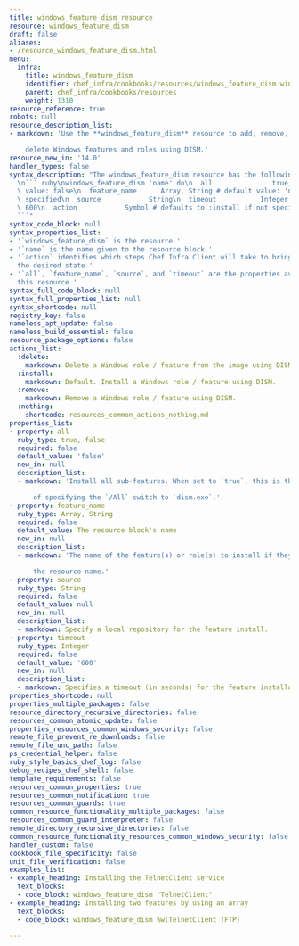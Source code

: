 ```yaml
---
title: windows_feature_dism resource
resource: windows_feature_dism
draft: false
aliases:
- /resource_windows_feature_dism.html
menu:
  infra:
    title: windows_feature_dism
    identifier: chef_infra/cookbooks/resources/windows_feature_dism windows_feature_dism
    parent: chef_infra/cookbooks/resources
    weight: 1310
resource_reference: true
robots: null
resource_description_list:
- markdown: 'Use the **windows_feature_dism** resource to add, remove, or entirely

    delete Windows features and roles using DISM.'
resource_new_in: '14.0'
handler_types: false
syntax_description: "The windows_feature_dism resource has the following syntax:\n\
  \n``` ruby\nwindows_feature_dism 'name' do\n  all               true, false # default\
  \ value: false\n  feature_name      Array, String # default value: 'name' unless\
  \ specified\n  source            String\n  timeout           Integer # default value:\
  \ 600\n  action            Symbol # defaults to :install if not specified\nend\n\
  ```"
syntax_code_block: null
syntax_properties_list:
- '`windows_feature_dism` is the resource.'
- '`name` is the name given to the resource block.'
- '`action` identifies which steps Chef Infra Client will take to bring the node into
  the desired state.'
- '`all`, `feature_name`, `source`, and `timeout` are the properties available to
  this resource.'
syntax_full_code_block: null
syntax_full_properties_list: null
syntax_shortcode: null
registry_key: false
nameless_apt_update: false
nameless_build_essential: false
resource_package_options: false
actions_list:
  :delete:
    markdown: Delete a Windows role / feature from the image using DISM.
  :install:
    markdown: Default. Install a Windows role / feature using DISM.
  :remove:
    markdown: Remove a Windows role / feature using DISM.
  :nothing:
    shortcode: resources_common_actions_nothing.md
properties_list:
- property: all
  ruby_type: true, false
  required: false
  default_value: 'false'
  new_in: null
  description_list:
  - markdown: 'Install all sub-features. When set to `true`, this is the equivalent

      of specifying the `/All` switch to `dism.exe`.'
- property: feature_name
  ruby_type: Array, String
  required: false
  default_value: The resource block's name
  new_in: null
  description_list:
  - markdown: 'The name of the feature(s) or role(s) to install if they differ from

      the resource name.'
- property: source
  ruby_type: String
  required: false
  default_value: null
  new_in: null
  description_list:
  - markdown: Specify a local repository for the feature install.
- property: timeout
  ruby_type: Integer
  required: false
  default_value: '600'
  new_in: null
  description_list:
  - markdown: Specifies a timeout (in seconds) for the feature installation.
properties_shortcode: null
properties_multiple_packages: false
resource_directory_recursive_directories: false
resources_common_atomic_update: false
properties_resources_common_windows_security: false
remote_file_prevent_re_downloads: false
remote_file_unc_path: false
ps_credential_helper: false
ruby_style_basics_chef_log: false
debug_recipes_chef_shell: false
template_requirements: false
resources_common_properties: true
resources_common_notification: true
resources_common_guards: true
common_resource_functionality_multiple_packages: false
resources_common_guard_interpreter: false
remote_directory_recursive_directories: false
common_resource_functionality_resources_common_windows_security: false
handler_custom: false
cookbook_file_specificity: false
unit_file_verification: false
examples_list:
- example_heading: Installing the TelnetClient service
  text_blocks:
  - code_block: windows_feature_dism "TelnetClient"
- example_heading: Installing two features by using an array
  text_blocks:
  - code_block: windows_feature_dism %w(TelnetClient TFTP)

---
```

